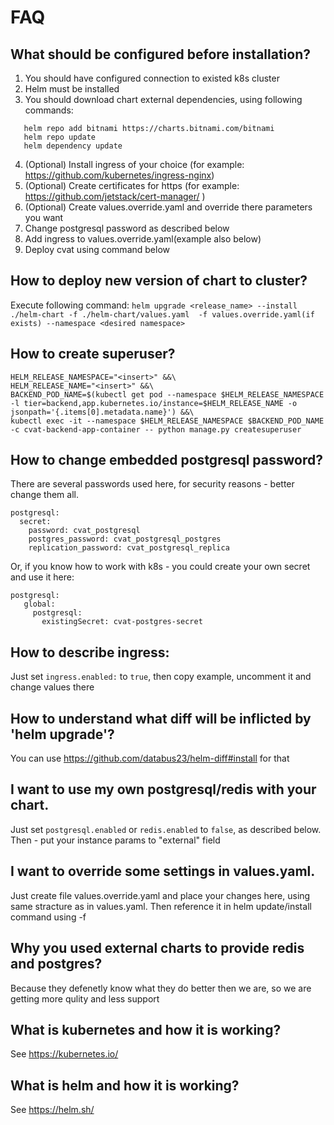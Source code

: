 # FAQ
## What should be configured before installation?
1. You should have configured connection to existed k8s cluster
2. Helm must be installed
3. You should download chart external dependencies, using following commands:
```
   helm repo add bitnami https://charts.bitnami.com/bitnami
   helm repo update
   helm dependency update
```
4. (Optional) Install ingress of your choice (for example: https://github.com/kubernetes/ingress-nginx)
5. (Optional) Create certificates for https  (for example: https://github.com/jetstack/cert-manager/ )
6. (Optional) Create values.override.yaml and override there parameters you want
7. Change postgresql password as described below
8. Add ingress to values.override.yaml(example also below)
7. Deploy cvat using command below
## How to deploy new version of chart to cluster?
Execute following command:
```helm upgrade <release_name> --install ./helm-chart -f ./helm-chart/values.yaml  -f values.override.yaml(if exists) --namespace <desired namespace>```
## How to create superuser?
```
HELM_RELEASE_NAMESPACE="<insert>" &&\
HELM_RELEASE_NAME="<insert>" &&\
BACKEND_POD_NAME=$(kubectl get pod --namespace $HELM_RELEASE_NAMESPACE -l tier=backend,app.kubernetes.io/instance=$HELM_RELEASE_NAME -o jsonpath='{.items[0].metadata.name}') &&\
kubectl exec -it --namespace $HELM_RELEASE_NAMESPACE $BACKEND_POD_NAME -c cvat-backend-app-container -- python manage.py createsuperuser
```
## How to change embedded postgresql password?
There are several passwords used here, for security reasons - better change them all.
```
postgresql:
  secret:
    password: cvat_postgresql
    postgres_password: cvat_postgresql_postgres
    replication_password: cvat_postgresql_replica
```
Or, if you know how to work with k8s - you could create your own secret and use it here:
```
postgresql:
   global:
     postgresql:
       existingSecret: cvat-postgres-secret
```
## How to describe ingress:
  Just set `ingress.enabled:` to `true`, then copy example, uncomment it and change values there
## How to understand what diff will be inflicted by 'helm upgrade'?
You can use https://github.com/databus23/helm-diff#install for that
## I want to use my own postgresql/redis with your chart.
Just set `postgresql.enabled` or `redis.enabled` to `false`, as described below.
Then - put your instance params to "external" field
## I want to override some settings in values.yaml.
Just create file values.override.yaml and place your changes here, using same stracture as in values.yaml.
Then reference it in helm update/install command using -f
## Why you used external charts to provide redis and postgres?
Because they defenetly know what they do better then we are, so we are getting more qulity and less support
## What is kubernetes and how it is working?
See https://kubernetes.io/
## What is helm and how it is working?
See https://helm.sh/
